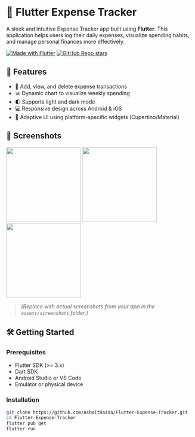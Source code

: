 # 💸 Flutter Expense Tracker

A sleek and intuitive Expense Tracker app built using **Flutter**. This application helps users log their daily expenses, visualize spending habits, and manage personal finances more effectively.

[![Made with Flutter](https://img.shields.io/badge/Made%20with-Flutter-blue?logo=flutter)](https://flutter.dev)
[![GitHub Repo stars](https://img.shields.io/github/stars/AshmitRaina/Flutter-Expense-Tracker)](https://github.com/AshmitRaina/Flutter-Expense-Tracker/stargazers)

## 🚀 Features

- 📅 Add, view, and delete expense transactions  
- 📊 Dynamic chart to visualize weekly spending  
- 🌓 Supports light and dark mode  
- 💻 Responsive design across Android & iOS  
- 🔁 Adaptive UI using platform-specific widgets (Cupertino/Material)

## 📸 Screenshots

<p float="left">
  <img src="assets/screenshots/home_light.png" width="200" />
  <img src="assets/screenshots/home_dark.png" width="200" />
  <img src="assets/screenshots/chart.png" width="200" />
</p>

> *(Replace with actual screenshots from your app in the `assets/screenshots` folder.)*

## 🛠️ Getting Started

### Prerequisites

- Flutter SDK (>= 3.x)
- Dart SDK
- Android Studio or VS Code
- Emulator or physical device

### Installation

```bash
git clone https://github.com/AshmitRaina/Flutter-Expense-Tracker.git
cd Flutter-Expense-Tracker
flutter pub get
flutter run

```

